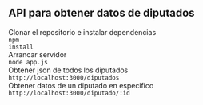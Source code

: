 ## API para obtener datos de diputados
Clonar el repositorio e instalar dependencias<br/>
  <code>npm install</code><br/>
Arrancar servidor<br/>
  <code>node app.js</code><br/>
Obtener json de todos los diputados<br/>
<code>http://localhost:3000/diputados</code><br/>
Obtener datos de un diputado en especifico<br/>
<code>http://localhost:3000/diputado/:id</code><br/>






